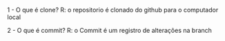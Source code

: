 1 - O que é clone?
 R: o repositorio é clonado do github para o computador local

2 - O que é commit?
 R: o Commit é um registro de alterações na branch